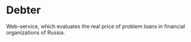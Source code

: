 # Debter
Web-service, which evaluates the real price of problem loans in financial organizations of Russia.
